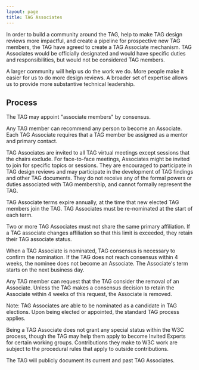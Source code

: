 ```yaml
---
layout: page
title: TAG Associates
---
```


In order to build a community around the TAG, help to make TAG design reviews more impactful, and
create a pipeline for prospective new TAG members, the TAG have agreed to create a TAG Associate
mechanism. TAG Associates would be officially designated and would have specific duties and
responsibilities, but would not be considered TAG members.

A larger community will help us do the work we do. More people make it easier for us to do more
design reviews. A broader set of expertise allows us to provide more substantive technical
leadership.

## Process

The TAG may appoint "associate members" by consensus.

Any TAG member can recommend any person to become an Associate. Each TAG Associate requires that a
TAG member be assigned as a mentor and primary contact.

TAG Associates are invited to all TAG virtual meetings except sessions that the chairs exclude. For
face-to-face meetings, Associates might be invited to join for specific topics or sessions. They are
encouraged to participate in TAG design reviews and may participate in the development of TAG
findings and other TAG documents. They do not receive any of the formal powers or duties associated
with TAG membership, and cannot formally represent the TAG.

TAG Associate terms expire annually, at the time that new elected TAG members join the TAG. TAG
Associates must be re-nominated at the start of each term.

Two or more TAG Associates must not share the same primary affiliation. If a TAG associate changes
affiliation so that this limit is exceeded, they retain their TAG associate status.

When a TAG Associate is nominated, TAG consensus is necessary to confirm the nomination. If the TAG
does not reach consensus within 4 weeks, the nominee does not become an Associate. The Associate's
term starts on the next business day.

Any TAG member can request that the TAG consider the removal of an Associate. Unless the TAG makes a
consensus decision to retain the Associate within 4 weeks of this request, the Associate is removed.

Note: TAG Associates are able to be nominated as a candidate in TAG elections. Upon being elected or
appointed, the standard TAG process applies.

Being a TAG Associate does not grant any special status within the W3C process, though the TAG may
help them apply to become Invited Experts for certain working groups. Contributions they make to W3C
work are subject to the procedural rules that apply to outside contributions.

The TAG will publicly document its current and past TAG Associates.

